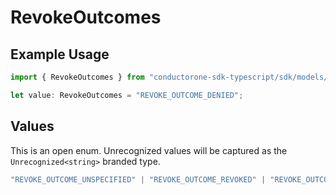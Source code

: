 # RevokeOutcomes

## Example Usage

```typescript
import { RevokeOutcomes } from "conductorone-sdk-typescript/sdk/models/shared";

let value: RevokeOutcomes = "REVOKE_OUTCOME_DENIED";
```

## Values

This is an open enum. Unrecognized values will be captured as the `Unrecognized<string>` branded type.

```typescript
"REVOKE_OUTCOME_UNSPECIFIED" | "REVOKE_OUTCOME_REVOKED" | "REVOKE_OUTCOME_DENIED" | "REVOKE_OUTCOME_ERROR" | "REVOKE_OUTCOME_CANCELLED" | "REVOKE_OUTCOME_WAIT_TIMED_OUT" | Unrecognized<string>
```